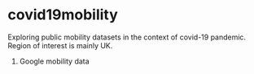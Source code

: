 # covid19mobility
Exploring public mobility datasets in the context of covid-19 pandemic.
Region of interest is mainly UK. 

1. Google mobility data
